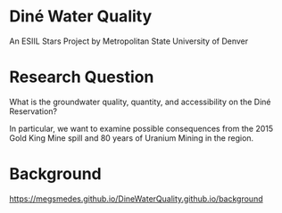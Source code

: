 # Diné Water Quality
An ESIIL Stars Project by Metropolitan State University of Denver
# Research Question
What is the groundwater quality, quantity, and accessibility on the Diné Reservation?

In particular, we want to examine possible consequences from the 2015 Gold King Mine spill
and 80 years of Uranium Mining in the region.
# Background
https://megsmedes.github.io/DineWaterQuality.github.io/background
